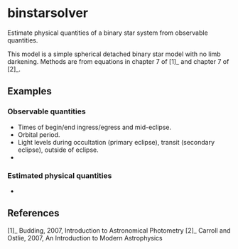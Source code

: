 # binstarsolver

Estimate physical quantities of a binary star system from observable quantities.

This model is a simple spherical detached binary star model with no limb darkening. Methods are from equations in chapter 7 of [1]_ and chapter 7 of [2]_.

## Examples

### Observable quantities

* Times of begin/end ingress/egress and mid-eclipse.
* Orbital period.
* Light levels during occultation (primary eclipse), transit (secondary eclipse), outside of eclipse.
* 

### Estimated physical quantities

* 

## References

[1]_ Budding, 2007, Introduction to Astronomical Photometry
[2]_ Carroll and Ostlie, 2007, An Introduction to Modern Astrophysics
